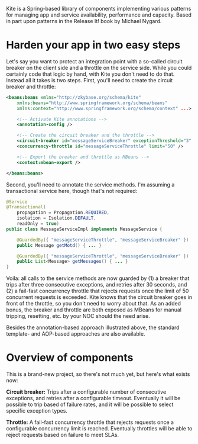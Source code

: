 Kite is a Spring-based library of components implementing various patterns for managing app and service availability,
performance and capacity. Based in part upon patterns in the Release It! book by Michael Nygard.

Harden your app in two easy steps
=================================

Let's say you want to protect an integration point with a
so-called circuit breaker on the client side and a throttle on
the service side. While you could certainly code that logic by
hand, with Kite you don't need to do that. Instead all it takes
is two steps. First, you'll need to create the circuit breaker
and throttle:

```xml
<beans:beans xmlns="http://zkybase.org/schema/kite"
    xmlns:beans="http://www.springframework.org/schema/beans"
    xmlns:context="http://www.springframework.org/schema/context" ...>

    <!-- Activate Kite annotations -->
    <annotation-config />

    <!-- Create the circuit breaker and the throttle -->
    <circuit-breaker id="messageServiceBreaker" exceptionThreshold="3" timeout="30000" />
    <concurrency-throttle id="messageServiceThrottle" limit="50" />

    <!-- Export the breaker and throttle as MBeans -->
    <context:mbean-export />

</beans:beans>
```

Second, you'll need to annotate the service methods. I'm assuming a transactional service here, though that's not
required:

```java
@Service
@Transactional(
    propagation = Propagation.REQUIRED,
    isolation = Isolation.DEFAULT,
    readOnly = true)
public class MessageServiceImpl implements MessageService {

    @GuardedBy({ "messageServiceThrottle", "messageServiceBreaker" })
    public Message getMotd() { ... }

    @GuardedBy({ "messageServiceThrottle", "messageServiceBreaker" })
    public List<Message> getMessages() { ... }
}
```

Voila: all calls to the service methods are now guarded by (1) a breaker that trips after three consecutive exceptions,
and retries after 30 seconds, and (2) a fail-fast concurrency throttle that rejects requests once the limit of 50
concurrent requests is exceeded. Kite knows that the circuit breaker goes in front of the throttle, so you don't need to
worry about that. As an added bonus, the breaker and throttle are both exposed as MBeans for manual tripping, resetting,
etc. by your NOC should the need arise.

Besides the annotation-based approach illustrated above, the standard template- and AOP-based approaches are also
available.

Overview of components
======================

This is a brand-new project, so there's not much yet, but here's what exists now:

**Circuit breaker:** Trips after a configurable number of consecutive exceptions, and retries after a configurable
timeout. Eventually it will be possible to trip based of failure rates, and it will be possible to select specific
exception types.

**Throttle:** A fail-fast concurrency throttle that rejects requests once a configurable concurrency limit is reached.
Eventually throttles will be able to reject requests based on failure to meet SLAs.
